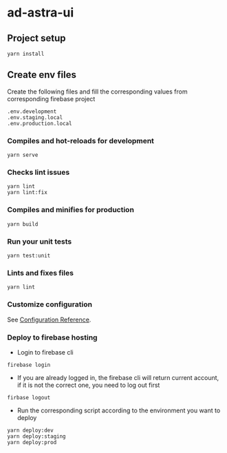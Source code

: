 # ad-astra-ui

## Project setup
```
yarn install
```

## Create env files
Create the following files and fill the corresponding values from corresponding firebase project
```
.env.development
.env.staging.local
.env.production.local
```


### Compiles and hot-reloads for development
```
yarn serve
```

### Checks lint issues
```
yarn lint
yarn lint:fix
```

### Compiles and minifies for production
```
yarn build
```

### Run your unit tests
```
yarn test:unit
```

### Lints and fixes files
```
yarn lint
```

### Customize configuration
See [Configuration Reference](https://cli.vuejs.org/config/).

### Deploy to firebase hosting
* Login to firebase cli
```
firebase login
``` 
* If you are already logged in, the firebase cli will return current account, if it is not the correct one, you need to log out first
```
firbase logout
```

* Run the corresponding script according to the environment you want to deploy
```
yarn deploy:dev
yarn deploy:staging
yarn deploy:prod
```
